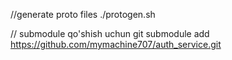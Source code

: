 //generate proto files
./protogen.sh

// submodule qo'shish uchun
git submodule add https://github.com/mymachine707/auth_service.git